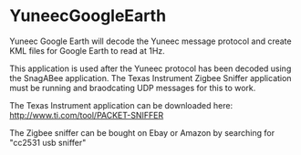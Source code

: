 # YuneecGoogleEarth
Yuneec Google Earth will decode the Yuneec message protocol and create KML files for Google Earth to read at 1Hz.

This application is used after the Yuneec protocol has been decoded using the SnagABee application. The Texas Instrument Zigbee Sniffer application must be running and braodcating UDP messages for this to work.

The Texas Instrument application can be downloaded here:
http://www.ti.com/tool/PACKET-SNIFFER

The Zigbee sniffer can be bought on Ebay or Amazon by searching for "cc2531 usb sniffer"
